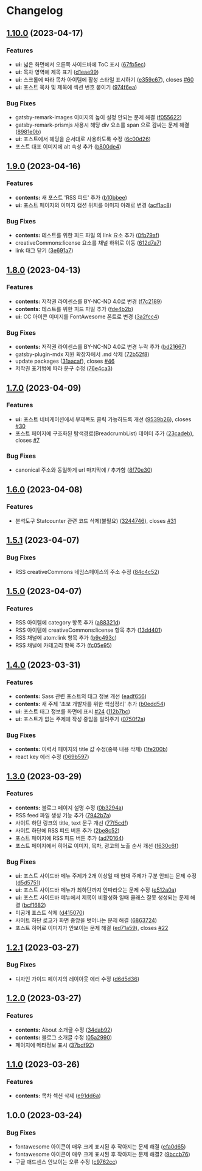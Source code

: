 # Changelog

## [1.10.0](https://github.com/designmeme/personal-website/compare/v1.9.0...v1.10.0) (2023-04-17)


### Features

* **ui:** 넓은 화면에서 오른쪽 사이드바에 ToC 표시 ([67fb5ec](https://github.com/designmeme/personal-website/commit/67fb5ec12842593adf9fa79aaf96c66df49d35ca))
* **ui:** 목차 영역에 제목 표기 ([d1eae99](https://github.com/designmeme/personal-website/commit/d1eae9960b7b57d61feed5edc54aa9dd339f6e1d))
* **ui:** 스크롤에 따라 목차 아이템에 활성 스타일 표시하기 ([e359c67](https://github.com/designmeme/personal-website/commit/e359c678649b7fea135b1afa582b9ecc8d8fde68)), closes [#60](https://github.com/designmeme/personal-website/issues/60)
* **ui:** 포스트 목차 및 제목에 섹션 번호 붙이기 ([974f6ea](https://github.com/designmeme/personal-website/commit/974f6eafca359a2539b4757d1cc2ec4c22945e86))


### Bug Fixes

* gatsby-remark-images 이미지의 높이 설정 안되는 문제 해결 ([f055622](https://github.com/designmeme/personal-website/commit/f055622f0a8857c0b1e65512e3a49eb034ce4a90))
* gatsby-remark-prismjs 사용시 해당 div 요소를 span 으로 감싸는 문제 해결 ([8981e0b](https://github.com/designmeme/personal-website/commit/8981e0b32a68e726a9f6e8d13790a6e3c6263951))
* **ui:** 포스트에서 헤딩을 순서대로 사용하도록 수정 ([6c00d26](https://github.com/designmeme/personal-website/commit/6c00d26e283fe344694ff663a43920da29b8c238))
* 포스트 대표 이미지에 alt 속성 추가 ([b800de4](https://github.com/designmeme/personal-website/commit/b800de4797a598a8c060bf1bfb724b04f35bf5a3))

## [1.9.0](https://github.com/designmeme/personal-website/compare/v1.8.0...v1.9.0) (2023-04-16)


### Features

* **contents:** 새 포스트 'RSS 피드' 추가 ([b10bbee](https://github.com/designmeme/personal-website/commit/b10bbee340ac2ae25d11920587368d8f1a7c3c10))
* **ui:** 포스트 페이지의 이미지 캡션 위치를 이미지 아래로 변경 ([acf1ac8](https://github.com/designmeme/personal-website/commit/acf1ac8e6f066b6e3c7cd3f6cc2b69c20b7a198f))


### Bug Fixes

* **contents:** 테스트를 위한 피드 파일 의 link 요소 추가 ([0fb79af](https://github.com/designmeme/personal-website/commit/0fb79af9d2bf2f5a32a43ad09889644d455d7b88))
* creativeCommons:license 요소를 채널 하위로 이동 ([612d7a7](https://github.com/designmeme/personal-website/commit/612d7a752259b683f6e58ded0ee34825b924afd2))
* link 태그 닫기 ([3e691a7](https://github.com/designmeme/personal-website/commit/3e691a7010312cfcd5b13e4cc33a4f19f4f654e6))

## [1.8.0](https://github.com/designmeme/personal-website/compare/v1.7.0...v1.8.0) (2023-04-13)


### Features

* **contents:** 저작권 라이센스를 BY-NC-ND 4.0로 변경 ([f7c2189](https://github.com/designmeme/personal-website/commit/f7c218907939edf9bff5a24b6acc186c279bfda6))
* **contents:** 테스트를 위한 피드 파일 추가 ([fde4b2b](https://github.com/designmeme/personal-website/commit/fde4b2b3a62c8c1de1c71d2700fa67dd035b2469))
* **ui:** CC 아이콘 이미지를 FontAwesome 폰트로 변경 ([3a2fcc4](https://github.com/designmeme/personal-website/commit/3a2fcc4d3df9b107d12cd93a864987cde1d9e277))


### Bug Fixes

* **contents:** 저작권 라이센스를 BY-NC-ND 4.0로 변경 누락 추가 ([bd21667](https://github.com/designmeme/personal-website/commit/bd21667b0a2ed97ce1ccb8d0b0e9e4a528b70654))
* gatsby-plugin-mdx 지원 확장자에서 .md 삭제 ([72b52f8](https://github.com/designmeme/personal-website/commit/72b52f88a38dec54ed01db24fee3b6ad568540e3))
* update packages ([31aacaf](https://github.com/designmeme/personal-website/commit/31aacafc435a7c0d093b84915a7252b0cf22c94e)), closes [#46](https://github.com/designmeme/personal-website/issues/46)
* 저작권 표기법에 따라 문구 수정 ([76e4ca3](https://github.com/designmeme/personal-website/commit/76e4ca3615405f32d6ea82ce2e40e296c301f2c6))

## [1.7.0](https://github.com/designmeme/personal-website/compare/v1.6.0...v1.7.0) (2023-04-09)


### Features

* **ui:** 포스트 네비게이션에서 부제목도 클릭 가능하도록 개선 ([9539b26](https://github.com/designmeme/personal-website/commit/9539b26340ab3e77b91e78a8a21930c797a46fd1)), closes [#30](https://github.com/designmeme/personal-website/issues/30)
* 포스트 페이지에 구조화된 탐색경로(BreadcrumbList) 데이터 추가 ([23cadeb](https://github.com/designmeme/personal-website/commit/23cadebe18a5a1b0f2d459f9e87a3071f99ba949)), closes [#7](https://github.com/designmeme/personal-website/issues/7)


### Bug Fixes

* canonical 주소와 동일하게 url 마지막에 / 추가함 ([8f70e30](https://github.com/designmeme/personal-website/commit/8f70e30d08a86379d220ba171744ce2fa5bda74f))

## [1.6.0](https://github.com/designmeme/personal-website/compare/v1.5.1...v1.6.0) (2023-04-08)


### Features

* 분석도구 Statcounter 관련 코드 삭제(불필요) ([3244746](https://github.com/designmeme/personal-website/commit/3244746c36477423866a4045f21a01c59894e960)), closes [#31](https://github.com/designmeme/personal-website/issues/31)

## [1.5.1](https://github.com/designmeme/personal-website/compare/v1.5.0...v1.5.1) (2023-04-07)


### Bug Fixes

* RSS creativeCommons 네임스페이스의 주소 수정 ([84c4c52](https://github.com/designmeme/personal-website/commit/84c4c52bcbf1c659439a3defa1378bcd51c53440))

## [1.5.0](https://github.com/designmeme/personal-website/compare/v1.4.0...v1.5.0) (2023-04-07)


### Features

* RSS 아이템에 category 항목 추가 ([a88321d](https://github.com/designmeme/personal-website/commit/a88321dd620fa92fdbf1b2660b5f803e1f69c23c))
* RSS 아이템에 creativeCommons:license 항목 추가 ([13dd401](https://github.com/designmeme/personal-website/commit/13dd4015378c9f8758165d6e2ae5b1d2fa82541c))
* RSS 채널에 atom:link 항목 추가 ([b9c493c](https://github.com/designmeme/personal-website/commit/b9c493ce91b3573e82284812ad1db3fb6a68648d))
* RSS 채널에 카테고리 항목 추가 ([fc05e95](https://github.com/designmeme/personal-website/commit/fc05e95d3cd5738c29b7a512509e751763640040))

## [1.4.0](https://github.com/designmeme/personal-website/compare/v1.3.0...v1.4.0) (2023-03-31)


### Features

* **contents:** Sass 관련 포스트의 태그 정보 개선 ([eadf656](https://github.com/designmeme/personal-website/commit/eadf6567676dbf53f70bdaf97c09eefa50d2f461))
* **contents:** 새 주제 '초보 개발자를 위한 핵심정리' 추가 ([b0edd54](https://github.com/designmeme/personal-website/commit/b0edd5498de04993ad2476405a39cc91fd6c78a9))
* **ui:** 포스트 태그 정보를 화면에 표시 [#24](https://github.com/designmeme/personal-website/issues/24) ([112b7bc](https://github.com/designmeme/personal-website/commit/112b7bc0731aabab321227cb7f9457034640bac6))
* **ui:** 포스트가 없는 주제에 작성 중임을 알려주기 ([0750f2a](https://github.com/designmeme/personal-website/commit/0750f2a3124e4c770ccf9d5b347e531855580801))


### Bug Fixes

* **contents:** 이력서 페이지의 title 값 수정(중복 내용 삭제) ([1fe200b](https://github.com/designmeme/personal-website/commit/1fe200b85419650b4b5d709e8fa96bc1d8c62013))
* react key 에러 수정 ([069b597](https://github.com/designmeme/personal-website/commit/069b597966213177f3ec3b08228f0c60ae84423a))

## [1.3.0](https://github.com/designmeme/personal-website/compare/v1.2.1...v1.3.0) (2023-03-29)


### Features

* **contents:** 블로그 페이지 설명 수정 ([0b3294a](https://github.com/designmeme/personal-website/commit/0b3294a0e873530485c3b4c277e14f394aa2e8c8))
* RSS feed 파일 생성 기능 추가 ([7942b7a](https://github.com/designmeme/personal-website/commit/7942b7aa946e73f29f2acf8a353c6e097242c051))
* 사이트 하단 링크의 title, text 문구 개선 ([77f5cdf](https://github.com/designmeme/personal-website/commit/77f5cdf7488950154268232b2d2c60f824ed5bfb))
* 사이트 하단에 RSS 피드 버튼 추가 ([2be8c52](https://github.com/designmeme/personal-website/commit/2be8c52355b64490864ebce351ac4c9b4e7b2008))
* 포스트 페이지에 RSS 피드 버튼 추가 ([ad70164](https://github.com/designmeme/personal-website/commit/ad70164c57b3559e2f16fa358608e3ba94368c19))
* 포스트 페이지에서 히어로 이미지, 목차, 광고의 노출 순서 개선 ([f630c6f](https://github.com/designmeme/personal-website/commit/f630c6f61431e21b6e2d410d7ce544b3f9fe4817))


### Bug Fixes

* **ui:** 포스트 사이드바 메뉴 주제가 2개 이상일 때 현재 주제가 구분 안되는 문제 수정 ([d5d5751](https://github.com/designmeme/personal-website/commit/d5d5751dbc5129d90075c566ddbfff22bdec6e6d))
* **ui:** 포스트 사이드바 메뉴가 최하단까지 안따라오는 문제 수정 ([e512a0a](https://github.com/designmeme/personal-website/commit/e512a0a67991f06cb890252e314bcf0e1d799e35))
* **ui:** 포스트 사이드바 메뉴에서 제목이 비활성화 일때 클래스 잘못 생성되는 문제 해결 ([bcf1682](https://github.com/designmeme/personal-website/commit/bcf1682e5c2bc33c89ef7d44be83e120677a3de6))
* 미공개 포스트 삭제 ([d415070](https://github.com/designmeme/personal-website/commit/d415070ed89538531f079314e96912f8eeee51f3))
* 사이트 하단 로고가 화면 중앙을 벗어나는 문제 해결 ([6863724](https://github.com/designmeme/personal-website/commit/6863724f3f034901891b92eb01d5cdfe6a546057))
* 포스트 히어로 이미지가 안보이는 문제 해결 ([ed71a59](https://github.com/designmeme/personal-website/commit/ed71a59378b497f590dce8fcdb9090cd801369e0)), closes [#22](https://github.com/designmeme/personal-website/issues/22)

## [1.2.1](https://github.com/designmeme/personal-website/compare/v1.2.0...v1.2.1) (2023-03-27)


### Bug Fixes

* 디자인 가이드 페이지의 레이아웃 에러 수정 ([d6d5d36](https://github.com/designmeme/personal-website/commit/d6d5d364c86f4daf6c4f316bc9883e5e5993e785))

## [1.2.0](https://github.com/designmeme/personal-website/compare/v1.1.0...v1.2.0) (2023-03-27)


### Features

* **contents:** About 소개글 수정 ([34dab92](https://github.com/designmeme/personal-website/commit/34dab920af3efecffd92425b494d4bfba9d59374))
* **contents:** 블로그 소개글 수정 ([05a2990](https://github.com/designmeme/personal-website/commit/05a29906c9621f1edcf8ffd607347fbfedd2e749))
* 페이지에 메타정보 표시 ([37bdf92](https://github.com/designmeme/personal-website/commit/37bdf9213e99b35d28bb8a5abc41100adede951e))

## [1.1.0](https://github.com/designmeme/personal-website/compare/v1.0.0...v1.1.0) (2023-03-26)


### Features

* **contents:** 목차 섹션 삭제 ([e91dd6a](https://github.com/designmeme/personal-website/commit/e91dd6a3b12771d21ce593bb279caf8fb3001c54))

## 1.0.0 (2023-03-24)


### Bug Fixes

* fontawesome 아이콘이 매우 크게 표시된 후 작아지는 문제 해결 ([efa0d65](https://github.com/designmeme/personal-website/commit/efa0d6504692dbb44994b1dec176045450b93da3))
* fontawesome 아이콘이 매우 크게 표시된 후 작아지는 문제 해결2 ([9bccb76](https://github.com/designmeme/personal-website/commit/9bccb767d6bb2deef7ef3263ca64798d3caf4865))
* 구글 애드센스 안보이는 오류 수정 ([c9762cc](https://github.com/designmeme/personal-website/commit/c9762cc764559f20ce73e407771bb8c982e94d65))
